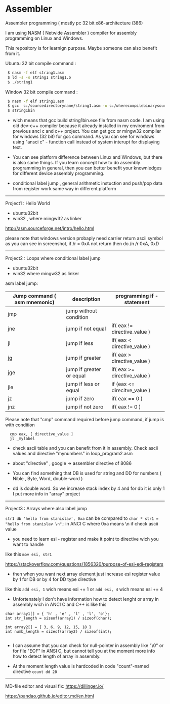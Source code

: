 # Assembler
Assembler programming ( mostly pc 32 bit x86-architecture i386)


I am using NASM ( Netwide Assembler ) compiler for assembly programming on Linux and Windows.

This repository is for learnign purpose. Maybe someone can also benefit from it.


Ubuntu 32 bit compile command  : 
```sh
 $ nasm -f elf string1.asm
 $ ld -s -o string1 string1.o
 $ ./string1
```

Window 32 bit compile command : 
```sh
 $ nasm -f elf string1.asm
 $ gcc  c:/sourcedirectoryname/string1.asm -o c:/wherecompilebinarysourcename/string1bin
 $ string1bin
```

- wich means that gcc build string1bin.exe file from nasm code. I am using old dev-c++ compiler because it already installed 
in my enviroment from previous anci c and c++ project. You can get gcc or mingw32 compiler for windows (32 bit) for gcc command.
As you can see for windows using "ansci c" - function call instead of system interupt for displaying text.

- You can see platform difference between Linux and Windows, but there is also same things. If you learn concept how to do assembly programming 
in general, then you can better benefit your knownledges for different device assembly programming.

- conditional label jump , general arithmetic instuction  and push/pop data from register work same way in different platform

   

------------------------------------------   

Project1 : Hello World 
  - ubuntu32bit  
  - win32 , where mingw32 as linker

http://asm.sourceforge.net/intro/hello.html

please note that windows version probaply need carrier return ascii symbol as you can see in screenshot, if
/r = 0xA  not return then do  /n /r  0xA, 0xD

------------------------------------------

Project2 : Loops where conditional label jump
  - ubuntu32bit
  - win32 where mingw32 as linker

 asm label jump:


| Jump command ( asm mnemonic)  | description | programming if - statement |
| ----------------------------- | ------------- |----------------------------|
| jmp                           | jump without condition | 		     |  
| jne  				| jump if not equal  | if( eax != directive_value ) |
| jl             | jump if less |      if( eax < directive_value )  |
| jg | jump if greater |     		if( eax > directive_value )  | 
| jge | jump if greater or equal |  	if( eax >= directive_value ) |
| jle | jump if less or equal |  	if (eax <= direcitve_value ) | 
| jz | jump if zero |       		if( eax == 0 ) |
 | jnz | jump if not zero |   		if( eax != 0 ) |



 Please note that "cmp" command required before jump command, if jump is with condition

```
  cmp eax, [ directive_value ]
  jl _mylabel
```

 - check ascii table and you can benefit from it in assembly. Check ascii values and directive "mynumbers" in loop_program2.asm

 - about "directive" , google -> assembler directive of 8086
 
 
 - You can find something that DB is used for string and DD for numbers
 ( Nible , Byte, Word, double-word )
 - dd is double word. So we increase stack index by 4 and for db it is only 1
 I put more info in "array" project

 ------------------------------------------

Project3 : Arrays where also label jump 
 
```str1 db 'hello from stanislav', 0xa``` can be compared to 
``` char * str1 = "hello from stanislav \n"; ``` in ANCI C where 0xa means \n if check ascii value



  - you need to learn esi - register and make it point to directive wich you want to handle

   like this ``` mov esi, str1  ```

   https://stackoverflow.com/questions/1856320/purpose-of-esi-edi-registers

  - then when you want next array element just increase esi register value by 1 for DB or by 4 for DD type directive

   like this ```add esi, 1```  wich means esi += 1  or ``` add esi, 4 ``` wich means esi += 4  

   - Unfortenately I don't have information how to detect lenght or array in assembly wich in
    ANCI C and C++ is like this   

   ```
   char array1[] = { 'h' , 'e' , 'l' , 'l', 'o'};	
   int str_length = sizeof(array1) / sizeof(char);

   int array2[] = { 3, 6, 9, 12, 15, 18 }
   int numb_length = sizeof(array2) / sizeof(int);
       
   ```

  - I can assume that you can check for null-pointer in assembly like "\0" or for file "EOF" in ANSI C, but 
   cannot tell you at the moment more info how to detect length of array in assembly.

  - At the moment length value is hardcoded in code  "count"-named directive  ```count dd 20``` 


------------------------------------------

MD-file editor and visual fix:
https://dillinger.io/

https://pandao.github.io/editor.md/en.html


